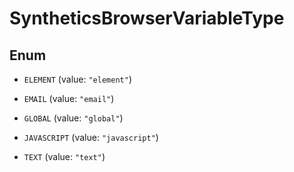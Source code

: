 

# SyntheticsBrowserVariableType

## Enum


* `ELEMENT` (value: `"element"`)

* `EMAIL` (value: `"email"`)

* `GLOBAL` (value: `"global"`)

* `JAVASCRIPT` (value: `"javascript"`)

* `TEXT` (value: `"text"`)




